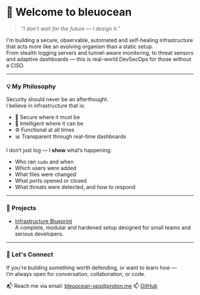 # 👋 Welcome to bleuocean

> *“I don’t wait for the future — I design it.”*

I'm building a secure, observable, automated and self-healing infrastructure that acts more like an evolving organism than a static setup.  
From stealth logging servers and tunnel-aware monitoring, to threat sensors and adaptive dashboards — this is real-world DevSecOps for those without a CISO.

---

### 💡 My Philosophy

Security should never be an afterthought.  
I believe in infrastructure that is:

- 🔐 Secure where it must be  
- 🧠 Intelligent where it can be  
- ⚙️ Functional at all times
- 📊 Transparent through real-time dashboards

I don’t just log — I **show** what’s happening:
- Who ran `sudo` and when  
- Which users were added  
- What files were changed  
- What ports opened or closed  
- What threats were detected, and how to respond


---

### 🔧 Projects

- [Infrastructure Blueprint](https://github.com/bleuocean/infrastructure-blueprint)  
  A complete, modular and hardened setup designed for small teams and serious developers.

---

### 🤝 Let's Connect

If you're building something worth defending, or want to learn how —  
I’m always open for conversation, collaboration, or code.

📬 Reach me via email: bleuocean-ops@proton.me
📫 [GitHub](https://github.com/bleuocean)
